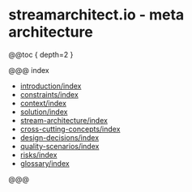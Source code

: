 # streamarchitect.io - meta architecture

@@toc { depth=2 }

@@@ index

* [introduction/index](introduction/index.md)
* [constraints/index](constraints/index.md)
* [context/index](context/index.md)
* [solution/index](solution/index.md)
* [stream-architecture/index](stream-architecture/index.md)
* [cross-cutting-concepts/index](cross-cutting-concepts/index.md)
* [design-decisions/index](design-decisions/index.md)
* [quality-scenarios/index](quality-scenarios/index.md)
* [risks/index](risks/index.md)
* [glossary/index](glossary/index.md)

@@@
